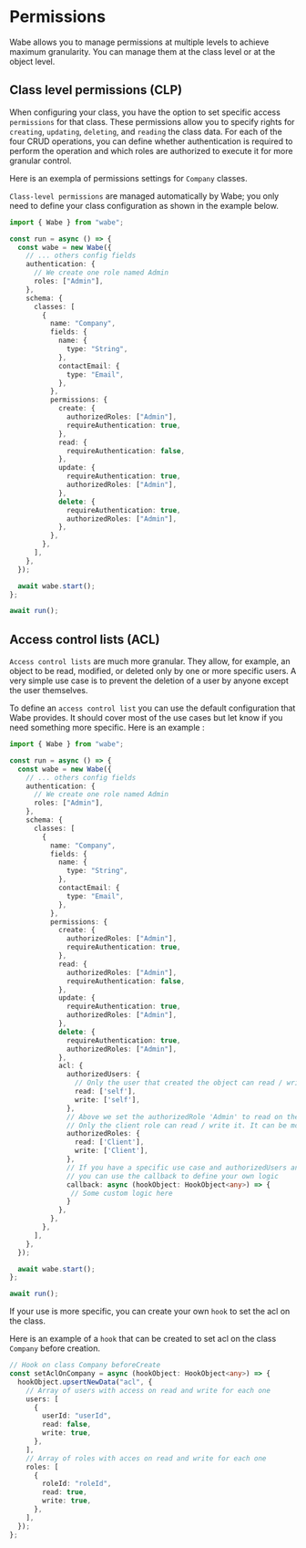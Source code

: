 # Permissions

Wabe allows you to manage permissions at multiple levels to achieve maximum granularity. You can manage them at the class level or at the object level.

## Class level permissions (CLP)

When configuring your class, you have the option to set specific access `permissions` for that class. These permissions allow you to specify rights for `creating`, `updating`, `deleting`, and `reading` the class data. For each of the four CRUD operations, you can define whether authentication is required to perform the operation and which roles are authorized to execute it for more granular control.

Here is an exempla of permissions settings for `Company` classes.

`Class-level permissions` are managed automatically by Wabe; you only need to define your class configuration as shown in the example below.

```ts
import { Wabe } from "wabe";

const run = async () => {
  const wabe = new Wabe({
    // ... others config fields
    authentication: {
      // We create one role named Admin
      roles: ["Admin"],
    },
    schema: {
      classes: [
        {
          name: "Company",
          fields: {
            name: {
              type: "String",
            },
            contactEmail: {
              type: "Email",
            },
          },
          permissions: {
            create: {
              authorizedRoles: ["Admin"],
              requireAuthentication: true,
            },
            read: {
              requireAuthentication: false,
            },
            update: {
              requireAuthentication: true,
              authorizedRoles: ["Admin"],
            },
            delete: {
              requireAuthentication: true,
              authorizedRoles: ["Admin"],
            },
          },
        },
      ],
    },
  });

  await wabe.start();
};

await run();
```

## Access control lists (ACL)

`Access control lists` are much more granular. They allow, for example, an object to be read, modified, or deleted only by one or more specific users. A very simple use case is to prevent the deletion of a user by anyone except the user themselves.

To define an `access control list` you can use the default configuration that Wabe provides. It should cover most of the use cases but let know if you need something more specific. Here is an example :

```ts
import { Wabe } from "wabe";

const run = async () => {
  const wabe = new Wabe({
    // ... others config fields
    authentication: {
      // We create one role named Admin
      roles: ["Admin"],
    },
    schema: {
      classes: [
        {
          name: "Company",
          fields: {
            name: {
              type: "String",
            },
            contactEmail: {
              type: "Email",
            },
          },
          permissions: {
            create: {
              authorizedRoles: ["Admin"],
              requireAuthentication: true,
            },
            read: {
              authorizedRoles: ["Admin"],
              requireAuthentication: false,
            },
            update: {
              requireAuthentication: true,
              authorizedRoles: ["Admin"],
            },
            delete: {
              requireAuthentication: true,
              authorizedRoles: ["Admin"],
            },
            acl: {
              authorizedUsers: {
                // Only the user that created the object can read / write it
                read: ['self'],
                write: ['self'],
              },
              // Above we set the authorizedRole 'Admin' to read on the class but here the configuration overwrites it
              // Only the client role can read / write it. It can be more granular
              authorizedRoles: {
                read: ['Client'],
                write: ['Client'],
              },
              // If you have a specific use case and authorizedUsers and authorizedRoles are not enough,
              // you can use the callback to define your own logic
              callback: async (hookObject: HookObject<any>) => {
               // Some custom logic here
              }
            },
          },
        },
      ],
    },
  });

  await wabe.start();
};

await run();
```

If your use is more specific, you can create your own `hook` to set the acl on the class.

Here is an example of a `hook` that can be created to set acl on the class `Company` before creation.

```ts
// Hook on class Company beforeCreate
const setAclOnCompany = async (hookObject: HookObject<any>) => {
  hookObject.upsertNewData("acl", {
    // Array of users with access on read and write for each one
    users: [
      {
        userId: "userId",
        read: false,
        write: true,
      },
    ],
    // Array of roles with acces on read and write for each one
    roles: [
      {
        roleId: "roleId",
        read: true,
        write: true,
      },
    ],
  });
};
```
